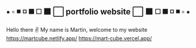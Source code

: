 ## ▪️ ▫️ ◾ ◽ ◼️ ◻️ ⬛ ⬜ portfolio website  ⬜ ⬛ ◻️ ◼️ ◽ ◾ ▫️ ▪️

Hello there :v:
My name is Martin, welcome to my website
https://martcube.netlify.app/
https://mart-cube.vercel.app/